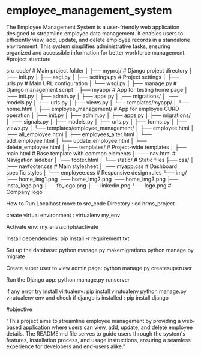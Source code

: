 # employee_management_system
The Employee Management System is a user-friendly web application designed to streamline employee data management. It enables users to efficiently view, add, update, and delete employee records in a standalone environment. This system simplifies administrative tasks, ensuring organized and accessible information for better workforce management.
#project sturcture

src_code/ # Main project folder │ ├── myproj/ # Django project directory │ ├── init.py │ ├── asgi.py │ ├── settings.py # Project settings │ ├── urls.py # Main URL configuration │ └── wsgi.py │ ├── manage.py # Django management script │ ├── myapp/ # App for testing home page │ ├── init.py │ ├── admin.py │ ├── apps.py │ ├── migrations/ │ ├── models.py
│ ├── urls.py │ ├── views.py
│ └── templates/myapp/ │ └── home.html │ ├── employee_management/ # App for employee CURD operation │ ├── init.py │ ├── admin.py │ ├── apps.py │ ├── migrations/ │ ├── signals.py │ ├── models.py
│ ├── urls.py │ ├── forms.py │ ├── views.py
│ └── templates/employee_management/ │ ├── employee.html
│ ├── all_employee.html
│ ├── employees_alter.html │ └── add_employee.html │ └── update_employee.html │ └── delete_employee.html │ ├── templates/ # Project-wide templates │ ├── main.html # Base template with common elements │ ├── nav.html # Navigation sidebar
│ └── footer.html │ └── static/ # Static files ├── css/ │ ├── navfooter.css # Main stylesheet │ ├── myapp.css # Dashboard specific styles │ └── employee.css # Responsive design rules └── img/ ├── home_img1.png ├── home_img2.png ├── home_img3.png ├── insta_logo.png ├── fb_logo.png
├── linkedin.png
└── logo.png # Company logo

How to Run Localhost
move to src_code Directory : cd hrms_project

create virtual environment : virtualenv my_env

Activate env: my_env\scripts\activate

Install dependencies: pip install -r requirement.txt

Set up the database: python manage.py makemigrations python manage.py migrate

Create super user to view admin page: python manage.py createsuperuser

Run the Django app: python manage.py runserver

if any error try install virtualenv: pip install virutualenv python manage.py virutualenv env and check if django is installed : pip install django

#objective

"This project aims to streamline employee management by providing a web-based application where users can view, add, update, and delete employee details. The README.md file serves to guide users through the system's features, installation process, and usage instructions, ensuring a seamless experience for developers and end-users alike."
